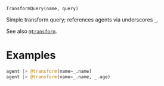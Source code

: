 ```
TransformQuery(name, query)
```

Simple transform query; references agents via underscores `_`.

See also [`@transform`](@ref).

# Examples

```julia
agent |> @transform(name=_.name)
agent |> @transform(name=_.name, _.age)
```
